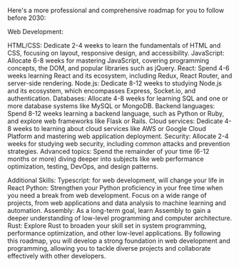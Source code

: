 Here's a more professional and comprehensive roadmap for you to follow before 2030:

Web Development:

HTML/CSS: Dedicate 2-4 weeks to learn the fundamentals of HTML and CSS, focusing on layout, responsive design, and accessibility.
JavaScript: Allocate 6-8 weeks for mastering JavaScript, covering programming concepts, the DOM, and popular libraries such as jQuery.
React: Spend 4-6 weeks learning React and its ecosystem, including Redux, React Router, and server-side rendering.
Node.js: Dedicate 8-12 weeks to studying Node.js and its ecosystem, which encompasses Express, Socket.io, and authentication.
Databases: Allocate 4-8 weeks for learning SQL and one or more database systems like MySQL or MongoDB.
Backend languages: Spend 8-12 weeks learning a backend language, such as Python or Ruby, and explore web frameworks like Flask or Rails.
Cloud services: Dedicate 4-8 weeks to learning about cloud services like AWS or Google Cloud Platform and mastering web application deployment.
Security: Allocate 2-4 weeks for studying web security, including common attacks and prevention strategies.
Advanced topics: Spend the remainder of your time (6-12 months or more) diving deeper into subjects like web performance optimization, testing, DevOps, and design patterns.

Additional Skills:
Typescript: for web development, will change your life in React 
Python: Strengthen your Python proficiency in your free time when you need a break from web development. Focus on a wide range of projects, from web applications and data analysis to machine learning and automation.
Assembly: As a long-term goal, learn Assembly to gain a deeper understanding of low-level programming and computer architecture.
Rust: Explore Rust to broaden your skill set in system programming, performance optimization, and other low-level applications.
By following this roadmap, you will develop a strong foundation in web development and programming, allowing you to tackle diverse projects and collaborate effectively with other developers.